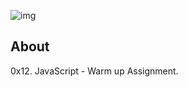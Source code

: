 ![img](https://assets.imaginablefutures.com/media/images/ALX_Logo.max-200x150.png)

## About

0x12. JavaScript - Warm up Assignment.
